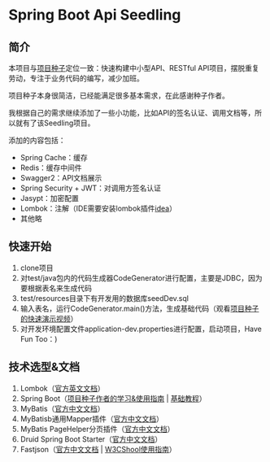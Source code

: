 # Spring Boot Api Seedling

## 简介

本项目与[项目种子](https://github.com/lihengming/spring-boot-api-project-seed)定位一致：快速构建中小型API、RESTful API项目，摆脱重复劳动，专注于业务代码的编写，减少加班。

项目种子本身很简洁，已经能满足很多基本需求，在此感谢种子作者。

我根据自己的需求继续添加了一些小功能，比如API的签名认证、调用文档等，所以就有了该Seedling项目。

添加的内容包括：
- Spring Cache：缓存
- Redis：缓存中间件
- Swagger2：API文档展示
- Spring Security + JWT：对调用方签名认证
- Jasypt：加密配置
- Lombok：注解（IDE需要安装lombok插件[idea](https://github.com/mplushnikov/lombok-intellij-plugin/)）
- 其他略

## 快速开始

1. clone项目
2. 对test/java包内的代码生成器CodeGenerator进行配置，主要是JDBC，因为要根据表名来生成代码
3. test/resources目录下有开发用的数据库seedDev.sql
4. 输入表名，运行CodeGenerator.main()方法，生成基础代码（观看[项目种子的快速演示视频](http://v.youku.com/v_show/id_XMjg1NjYwNDgxNg==.html?spm=a2h3j.8428770.3416059.1)）
5. 对开发环境配置文件application-dev.properties进行配置，启动项目，Have Fun Too：)

## 技术选型&文档

1. Lombok（[官方英文文档](https://projectlombok.org/features/all)）
2. Spring Boot（[项目种子作者的学习&使用指南](https://www.jianshu.com/p/1a9fd8936bd8) | [基础教程](http://blog.didispace.com/Spring-Boot%E5%9F%BA%E7%A1%80%E6%95%99%E7%A8%8B/)）
3. MyBatis（[官方中文文档](http://www.mybatis.org/mybatis-3/zh/index.html)）
4. MyBatisb通用Mapper插件（[官方中文文档](https://mapperhelper.github.io/docs/)）
5. MyBatis PageHelper分页插件（[官方中文文档](https://pagehelper.github.io/)）
6. Druid Spring Boot Starter（[官方中文文档](https://github.com/alibaba/druid/tree/master/druid-spring-boot-starter/)）
7. Fastjson（[官方中文文档](https://github.com/alibaba/fastjson/wiki/Quick-Start-CN) | [W3CShool使用指南](https://www.w3cschool.cn/fastjson/fastjson-quickstart.html)）
